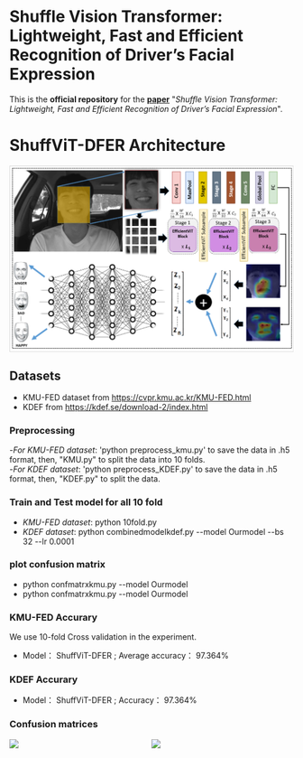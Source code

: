 # Shuffle Vision Transformer: Lightweight, Fast and Efficient Recognition of Driver’s Facial Expression


This is the **official repository** for the [**paper**](https://arxiv.org/abs/) "*Shuffle Vision Transformer: Lightweight, Fast and Efficient Recognition of Driver’s Facial Expression*".

# ShuffViT-DFER Architecture
<div style="display: flex; justify-content: flex-start;">
  <img width=680 src="figures/shuffarch.png"/>
</div>

## Datasets ##
- KMU-FED dataset from https://cvpr.kmu.ac.kr/KMU-FED.html
- KDEF from https://kdef.se/download-2/index.html

### Preprocessing ###
-*For KMU-FED dataset*: 'python preprocess_kmu.py' to save the data in .h5 format, then, "KMU.py" to split the data into 10 folds. <Br/>
-*For KDEF dataset*: 'python preprocess_KDEF.py' to save the data in .h5 format, then, "KDEF.py" to split the data. <Br/>

### Train and Test model for all 10 fold ###
- *KMU-FED dataset*: python 10fold.py
- *KDEF dataset*: python combinedmodelkdef.py --model Ourmodel --bs 32 --lr 0.0001

### plot confusion matrix ###
- python confmatrxkmu.py --model Ourmodel
- python confmatrxkmu.py --model Ourmodel

###  KMU-FED Accurary     ###
We use 10-fold Cross validation in the experiment.
- Model：    ShuffViT-DFER ;       Average accuracy：  97.364%  <Br/>

###  KDEF Accurary     ###
- Model：    ShuffViT-DFER ;       Accuracy：  97.364%  <Br/>

### Confusion matrices ###

<div style="display: flex; justify-content: flex-start;">
  <img width=600 src="figures/both.png"/>
  <img width=600 src="figures/both.png"/>
</div>

